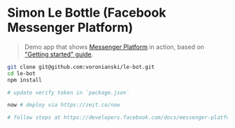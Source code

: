 # Simon Le Bottle (Facebook Messenger Platform)

> Demo app that shows [Messenger Platform](https://developers.facebook.com/docs/messenger-platform) in action, based on ["Getting started" guide](https://developers.facebook.com/docs/messenger-platform/quickstart).

```bash
git clone git@github.com:voronianski/le-bot.git
cd le-bot
npm install

# update verify token in `package.json`

now # deploy via https://zeit.co/now

# follow steps at https://developers.facebook.com/docs/messenger-platform/quickstart
```

